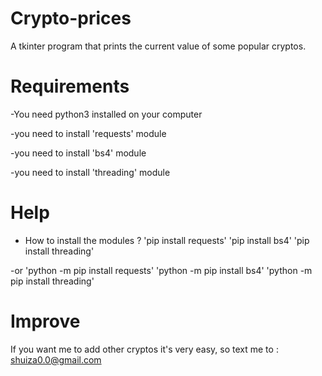 # Crypto-prices
A tkinter program that prints the current value of some popular cryptos.



# Requirements 

-You need python3 installed on your computer

-you need to install 'requests' module

-you need to install 'bs4' module

-you need to install 'threading' module


# Help 

- How to install the modules ? 
    'pip install requests'
    'pip install bs4'
    'pip install threading'
    
-or
    'python -m pip install requests'
    'python -m pip install bs4'
    'python -m pip install threading'
    
    
    
# Improve 

If you want me to add other cryptos it's very easy, so text me to : shuiza0.0@gmail.com 

